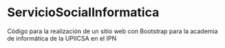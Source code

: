 # ServicioSocialInformatica

Código para la realización de un sitio web con Bootstrap para la academia de informática de la UPIICSA en el IPN
